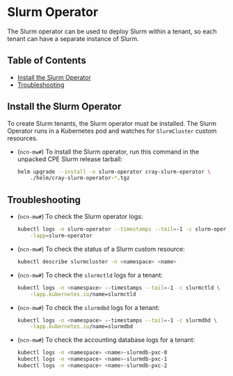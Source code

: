 # Slurm Operator

The Slurm operator can be used to deploy Slurm within a tenant, so each tenant
can have a separate instance of Slurm.

## Table of Contents

* [Install the Slurm Operator](#install-the-slurm-operator)
* [Troubleshooting](#troubleshooting)

## Install the Slurm Operator

To create Slurm tenants, the Slurm operator must be installed. The Slurm
Operator runs in a Kubernetes pod and watches for `SlurmCluster` custom
resources.

* (`ncn-mw#`) To install the Slurm operator, run this command in the unpacked
    CPE Slurm release tarball:

    ```sh
    helm upgrade --install -n slurm-operator cray-slurm-operator \
        ./helm/cray-slurm-operator-*.tgz
    ```

## Troubleshooting

* (`ncn-mw#`) To check the Slurm operator logs:

    ```sh
    kubectl logs -n slurm-operator --timestamps --tail=-1 -c slurm-operator \
        -lapp=slurm-operator
    ```

* (`ncn-mw#`) To check the status of a Slurm custom resource:

    ```sh
    kubectl describe slurmcluster -n <namespace> <name>
    ```

* (`ncn-mw#`) To check the `slurmctld` logs for a tenant:

    ```sh
    kubectl logs -n <namespace> --timestamps --tail=-1 -c slurmctld \
        -lapp.kubernetes.io/name=slurmctld
    ```

* (`ncn-mw#`) To check the `slurmdbd` logs for a tenant:

    ```sh
    kubectl logs -n <namespace> --timestamps --tail=-1 -c slurmdbd \
        -lapp.kubernetes.io/name=slurmdbd
    ```

* (`ncn-mw#`) To check the accounting database logs for a tenant:

    ```sh
    kubectl logs -n <namespace> <name>-slurmdb-pxc-0
    kubectl logs -n <namespace> <name>-slurmdb-pxc-1
    kubectl logs -n <namespace> <name>-slurmdb-pxc-2
    ```
